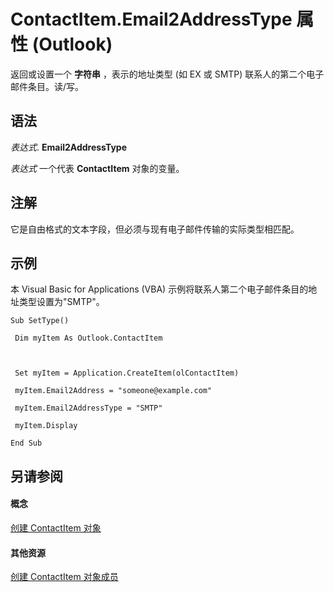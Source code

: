 
# ContactItem.Email2AddressType 属性 (Outlook)

返回或设置一个 **字符串** ，表示的地址类型 (如 EX 或 SMTP) 联系人的第二个电子邮件条目。读/写。


## 语法

 _表达式_. **Email2AddressType**

 _表达式_ 一个代表 **ContactItem** 对象的变量。


## 注解

它是自由格式的文本字段，但必须与现有电子邮件传输的实际类型相匹配。


## 示例

本 Visual Basic for Applications (VBA) 示例将联系人第二个电子邮件条目的地址类型设置为"SMTP"。


```
Sub SetType() 
 
 Dim myItem As Outlook.ContactItem 
 
 
 
 Set myItem = Application.CreateItem(olContactItem) 
 
 myItem.Email2Address = "someone@example.com" 
 
 myItem.Email2AddressType = "SMTP" 
 
 myItem.Display 
 
End Sub
```


## 另请参阅


#### 概念


[创建 ContactItem 对象](8e32093c-a678-f1fd-3f35-c2d8994d166f.md)
#### 其他资源


[创建 ContactItem 对象成员](a8b13369-4c87-02aa-e62a-1f3067e559fa.md)